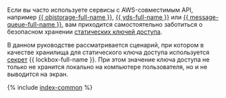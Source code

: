 Если вы часто используете сервисы с AWS-совместимым API, например [{{ objstorage-full-name }}](../../storage/index.yaml), [{{ yds-full-name }}](../../data-streams/index.yaml) или [{{ message-queue-full-name }}](../../message-queue/index.yaml), вам приходится самостоятельно заботиться о безопасном хранении [статических ключей доступа](../../iam/concepts/authorization/access-key.md).

В данном руководстве рассматривается сценарий, при котором в качестве хранилища для статического ключа доступа используется [секрет](../../lockbox/concepts/secret.md) {{ lockbox-full-name }}. При этом значение ключа доступа не только не хранится локально на компьютере пользователя, но и не выводится на экран.

{% include [index-common](../_tutorials_includes/static-key-in-lockbox/index-common.md) %}